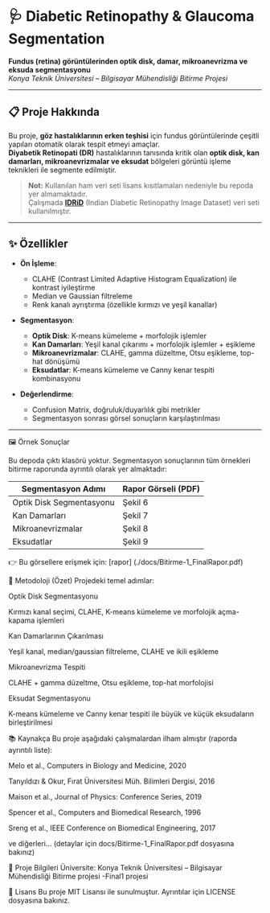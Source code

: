 # 🩺 Diabetic Retinopathy & Glaucoma Segmentation  
**Fundus (retina) görüntülerinden optik disk, damar, mikroanevrizma ve eksuda segmentasyonu**  
*Konya Teknik Üniversitesi – Bilgisayar Mühendisliği Bitirme Projesi*

---

## 📋 Proje Hakkında
Bu proje, **göz hastalıklarının erken teşhisi** için fundus görüntülerinde çeşitli yapıları otomatik olarak tespit etmeyi amaçlar.  
 **Diyabetik Retinopati (DR)** hastalıklarının tanısında kritik olan **optik disk, kan damarları, mikroanevrizmalar ve eksudat** bölgeleri görüntü işleme teknikleri ile segmente edilmiştir.

> **Not:** Kullanılan ham veri seti lisans kısıtlamaları nedeniyle bu repoda yer almamaktadır.  
> Çalışmada **[IDRiD](https://idrid.grand-challenge.org/)** (Indian Diabetic Retinopathy Image Dataset) veri seti kullanılmıştır.

---

## ✨ Özellikler
- **Ön İşleme**:  
  - CLAHE (Contrast Limited Adaptive Histogram Equalization) ile kontrast iyileştirme  
  - Median ve Gaussian filtreleme  
  - Renk kanalı ayrıştırma (özellikle kırmızı ve yeşil kanallar)

- **Segmentasyon**:  
  - **Optik Disk**: K-means kümeleme + morfolojik işlemler  
  - **Kan Damarları**: Yeşil kanal çıkarımı + morfolojik işlemler + eşikleme  
  - **Mikroanevrizmalar**: CLAHE, gamma düzeltme, Otsu eşikleme, top-hat dönüşümü  
  - **Eksudatlar**: K-means kümeleme ve Canny kenar tespiti kombinasyonu

- **Değerlendirme**:  
  - Confusion Matrix, doğruluk/duyarlılık gibi metrikler
  - Segmentasyon sonrası görsel sonuçların karşılaştırılması

---
🖼️ Örnek Sonuçlar

Bu depoda çıktı klasörü yoktur. Segmentasyon sonuçlarının tüm örnekleri bitirme raporunda ayrıntılı olarak yer almaktadır:

| Segmentasyon Adımı       | Rapor Görseli (PDF) |
| ------------------------ | ------------------- |
| Optik Disk Segmentasyonu | Şekil 6             |
| Kan Damarları            | Şekil 7             |
| Mikroanevrizmalar        | Şekil 8             |
| Eksudatlar               | Şekil 9             |


👉 Bu görsellere erişmek için: [rapor] (./docs/Bitirme-1_FinalRapor.pdf)

🔬 Metodoloji (Özet)
Projedeki temel adımlar:

Optik Disk Segmentasyonu

Kırmızı kanal seçimi, CLAHE, K-means kümeleme ve morfolojik açma-kapama işlemleri

Kan Damarlarının Çıkarılması

Yeşil kanal, median/gaussian filtreleme, CLAHE ve ikili eşikleme

Mikroanevrizma Tespiti

CLAHE + gamma düzeltme, Otsu eşikleme, top-hat morfolojisi

Eksudat Segmentasyonu

K-means kümeleme ve Canny kenar tespiti ile büyük ve küçük eksudaların birleştirilmesi



📚 Kaynakça
Bu proje aşağıdaki çalışmalardan ilham almıştır (raporda ayrıntılı liste):

Melo et al., Computers in Biology and Medicine, 2020

Tanyıldızı & Okur, Fırat Üniversitesi Müh. Bilimleri Dergisi, 2016

Maison et al., Journal of Physics: Conference Series, 2019

Spencer et al., Computers and Biomedical Research, 1996

Sreng et al., IEEE Conference on Biomedical Engineering, 2017

ve diğerleri… (detaylar için docs/Bitirme-1_FinalRapor.pdf dosyasına bakınız)

🏫 Proje Bilgileri
Üniversite: Konya Teknik Üniversitesi – Bilgisayar Mühendisliği
Bitirme projesi -Final1 projesi 

📜 Lisans
Bu proje MIT Lisansı ile sunulmuştur. Ayrıntılar için LICENSE dosyasına bakınız.
